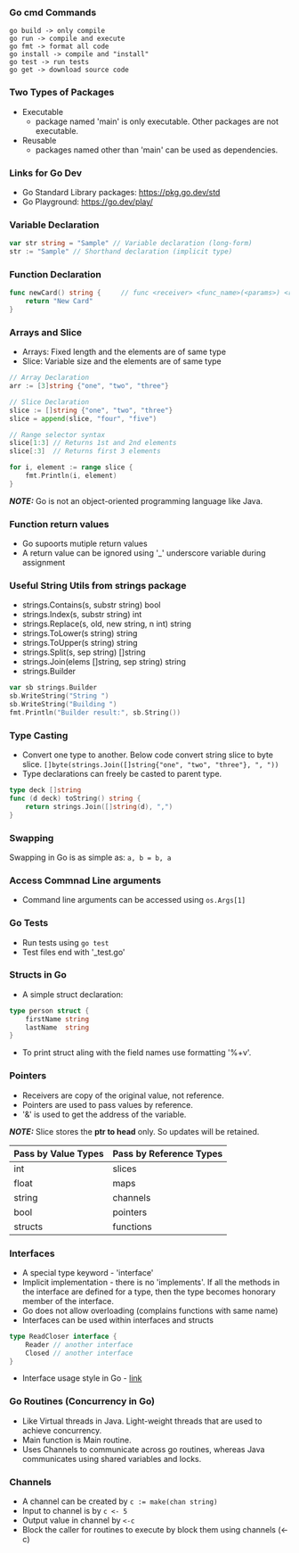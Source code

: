 ### Go cmd Commands
```
go build -> only compile
go run -> compile and execute
go fmt -> format all code
go install -> compile and "install"
go test -> run tests
go get -> download source code 
```

### Two Types of Packages
- Executable 
    - package named 'main' is only executable. Other packages are not executable.
- Reusable
    - packages named other than 'main' can be used as dependencies.

### Links for Go Dev
- Go Standard Library packages: https://pkg.go.dev/std 
- Go Playground: https://go.dev/play/

### Variable Declaration
```go
var str string = "Sample" // Variable declaration (long-form)
str := "Sample" // Shorthand declaration (implicit type)
```

### Function Declaration 
```go
func newCard() string {     // func <receiver> <func_name>(<params>) <return_type> {...}
    return "New Card"
}
```

### Arrays and Slice
- Arrays: Fixed length and the elements are of same type
- Slice: Variable size and the elements are of same type

```go
// Array Declaration
arr := [3]string {"one", "two", "three"}

// Slice Declaration
slice := []string {"one", "two", "three"}
slice = append(slice, "four", "five")

// Range selector syntax
slice[1:3] // Returns 1st and 2nd elements
slice[:3]  // Returns first 3 elements

for i, element := range slice {
    fmt.Println(i, element)
}
```

**_NOTE:_** Go is not an object-oriented programming language like Java.

### Function return values
- Go supoorts mutiple return values
- A return value can be ignored using '_' underscore variable during assignment

### Useful String Utils from strings package
- strings.Contains(s, substr string) bool
- strings.Index(s, substr string) int
- strings.Replace(s, old, new string, n int) string
- strings.ToLower(s string) string
- strings.ToUpper(s string) string
- strings.Split(s, sep string) []string
- strings.Join(elems []string, sep string) string
- strings.Builder
```go
var sb strings.Builder
sb.WriteString("String ")
sb.WriteString("Building ")
fmt.Println("Builder result:", sb.String())
```

### Type Casting
- Convert one type to another. Below code convert string slice to byte slice.
`[]byte(strings.Join([]string{"one", "two", "three"}, ", "))`
- Type declarations can freely be casted to parent type.
```go
type deck []string
func (d deck) toString() string {
	return strings.Join([]string(d), ",")
}
```

### Swapping
Swapping in Go is as simple as:
`a, b = b, a`

### Access Commnad Line arguments
- Command line arguments can be accessed using `os.Args[1]`

### Go Tests
- Run tests using `go test`
- Test files end with '_test.go'

### Structs in Go
- A simple struct declaration:
```go
type person struct {
	firstName string
	lastName  string
}
```
- To print struct aling with the field names use formatting '%+v'.

### Pointers
- Receivers are copy of the original value, not reference.
- Pointers are used to pass values by reference.
- '&' is used to get the address of the variable.

**_NOTE:_** Slice stores the **ptr to head** only. So updates will be retained.

| Pass by Value Types | Pass by Reference Types |
| --- | --- |
| int | slices |
| float | maps | 
| string | channels | 
| bool | pointers | 
| structs | functions | 

### Interfaces
- A special type keyword - 'interface'
- Implicit implementation - there is no 'implements'. If all the methods in the interface are defined for a type, then the type becomes honorary member of the interface.
- Go does not allow overloading (complains functions with same name)
- Interfaces can be used within interfaces and structs
```go
type ReadCloser interface {
    Reader // another interface
    Closed // another interface
}
```

- Interface usage style in Go - [link](./interfaces/README.md)

### Go Routines (Concurrency in Go)
- Like Virtual threads in Java. Light-weight threads that are used to achieve concurrency.
- Main function is Main routine.
- Uses Channels to communicate across go routines, whereas Java communicates using shared variables and locks.

### Channels
- A channel can be created by `c := make(chan string)` 
- Input to channel is by `c <- 5`
- Output value in channel by `<-c`
- Block the caller for routines to execute by block them using channels (<-c)


